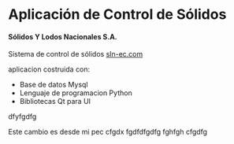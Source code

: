 ﻿<h1>Aplicación de Control de Sólidos</h1>
<h4>Sólidos Y Lodos Nacionales S.A.</h4>

Sistema de control de sólidos <a href="http://sln-ec.com">sln-ec.com</a>


aplicacion costruida con:

<ul>
<li>Base de datos Mysql</li>
<li>Lenguaje de programacion Python</li>
<li>Bibliotecas Qt para UI</li>
</ul>

dfyfgdfg

Este cambio es desde mi pec
cfgdx fgdfdfgdfg
fghfgh
cfgdfg